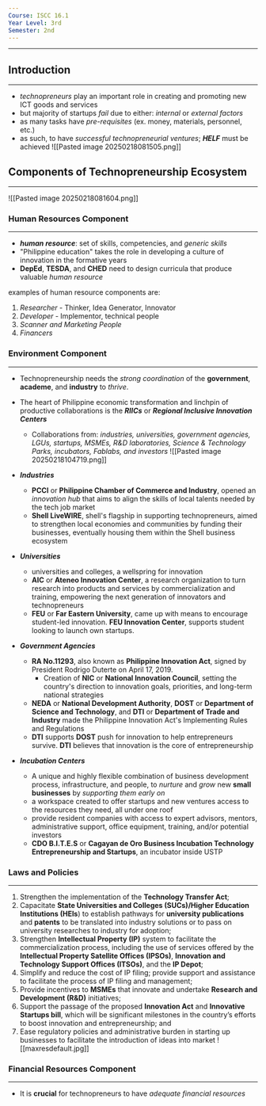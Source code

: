 ```yaml
---
Course: ISCC 16.1
Year Level: 3rd
Semester: 2nd
---
```

---
## Introduction
---
- *technopreneurs* play an important role in creating and promoting new ICT goods and services
- but majority of startups *fail* due to either: *internal* or *external factors*
- as many tasks have *pre-requisites* (ex. money, materials, personnel, etc.)
- as such, to have *successful technopreneurial ventures*; ***HELF*** must be achieved
![[Pasted image 20250218081505.png]]

## Components of Technopreneurship Ecosystem
---
![[Pasted image 20250218081604.png]]

### Human Resources Component
---
- ***human resource***: set of skills, competencies, and *generic skills*
- "Philippine education" takes the role in developing a culture of innovation in the formative years
- **DepEd**, **TESDA**, and **CHED** need to design curricula that produce valuable *human resource*

examples of human resource components are:
1. *Researcher* - Thinker, Idea Generator, Innovator
2. *Developer* - Implementor, technical people
3. *Scanner and Marketing People*
4. *Financers*

### Environment Component
---
- Technopreneurship needs the *strong coordination* of the **government**, **academe**, and **industry** to *thrive*.
- The heart of Philippine economic transformation and linchpin of productive collaborations is the ***RIICs*** or ***Regional Inclusive Innovation Centers***
	- Collaborations from: *industries, universities, government agencies, LGUs, startups, MSMEs, R&D laboratories, Science & Technology Parks, incubators, Fablabs, and investors*
![[Pasted image 20250218104719.png]]

- ***Industries***
	- **PCCI** or **Philippine Chamber of Commerce and Industry**, opened an *innovation hub* that aims to align the skills of local talents needed by the tech job market
	- **Shell LiveWIRE**, shell's flagship in supporting technopreneurs, aimed to strengthen local economies and communities by funding their businesses, eventually housing them within the Shell business ecosystem
- ***Universities***
	- universities and colleges, a wellspring for innovation
	- **AIC** or **Ateneo Innovation Center**, a research organization to turn research into products and services by commercialization and training, empowering the next generation of innovators and technopreneurs
	- **FEU** or **Far Eastern University**, came up with means to encourage student-led innovation. **FEU Innovation Center**, supports student looking to launch own startups.
- ***Government Agencies***
	- **RA No.11293**, also known as **Philippine Innovation Act**, signed by President Rodrigo Duterte on April 17, 2019.
		- Creation of **NIC** or **National Innovation Council**, setting the country's direction to innovation goals, priorities, and long-term national strategies
	- **NEDA** or **National Development Authority**, **DOST** or **Department of Science and Technology**, and **DTI** or **Department of Trade and Industry** made the Philippine Innovation Act's Implementing Rules and Regulations
	- **DTI** supports **DOST** push for innovation to help entrepreneurs survive. **DTI** believes that innovation is the core of entrepreneurship
- ***Incubation Centers***
	- A unique and highly flexible combination of business development process, infrastructure, and people, to *nurture* and *grow* new **small businesses** by *supporting them early on*
	- a workspace created to offer startups and new ventures access to the resources they need, all under one roof
	- provide resident companies with access to expert advisors, mentors, administrative support, office equipment, training, and/or potential investors
	- **CDO B.I.T.E.S** or **Cagayan de Oro Business Incubation Technology Entrepreneurship and Startups**, an incubator inside USTP 

### Laws and Policies
---
1. Strengthen the implementation of the **Technology Transfer Act**; 
2. Capacitate **State Universities and Colleges (SUCs)/Higher Education Institutions (HEIs**) to establish pathways for **university publications** and **patents** to be translated into industry solutions or to pass on university researches to industry for adoption; 
3. Strengthen **Intellectual Property (IP)** system to facilitate the commercialization process, including the use of services offered by the **Intellectual Property Satellite Offices (IPSOs)**, **Innovation and Technology Support Offices (ITSOs)**, and the **IP Depot**; 
4. Simplify and reduce the cost of IP filing; provide support and assistance to facilitate the process of IP filing and management; 
5. Provide incentives to **MSMEs** that innovate and undertake **Research and Development (R&D)** initiatives; 
6. Support the passage of the proposed **Innovation Act** and **Innovative Startups bill**, which will be significant milestones in the country’s efforts to boost innovation and entrepreneurship; and 
7. Ease regulatory policies and administrative burden in starting up businesses to facilitate the introduction of ideas into market
![[maxresdefault.jpg]]

### Financial Resources Component
---
- It is **crucial** for technopreneurs to have *adequate financial resources*